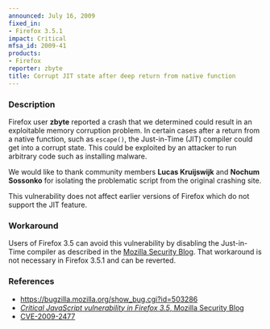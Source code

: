 ```yaml
---
announced: July 16, 2009
fixed_in:
- Firefox 3.5.1
impact: Critical
mfsa_id: 2009-41
products:
- Firefox
reporter: zbyte
title: Corrupt JIT state after deep return from native function
---
```


<h3>Description</h3>

<p>Firefox user <strong>zbyte</strong> reported a crash that we determined
could result in an exploitable memory corruption problem. In certain cases
after a return from a native function, such as <code>escape()</code>, the
Just-in-Time (JIT) compiler could get into a corrupt state. This could be
exploited by an attacker to run arbitrary code such as installing malware.
</p>
<p>We would like to thank community members <strong>Lucas
Kruijswijk</strong> and <strong>Nochum Sossonko</strong> for isolating
the problematic script from the original crashing site.
</p>
<p>This vulnerability does not affect earlier versions of Firefox which
do not support the JIT feature.</p>

<h3>Workaround</h3>
<p>Users of Firefox 3.5 can avoid this vulnerability by disabling the
Just-in-Time compiler as described in the 
<a href="http://blog.mozilla.com/security/2009/07/14/critical-javascript-vulnerability-in-firefox-35/">
Mozilla Security Blog</a>. That workaround is not necessary in
Firefox 3.5.1 and can be reverted.
</p>

<h3>References</h3>

<ul>
  <li><a href="https://bugzilla.mozilla.org/show_bug.cgi?id=503286">
    https://bugzilla.mozilla.org/show_bug.cgi?id=503286</a></li>
  <li><a href="http://blog.mozilla.com/security/2009/07/14/critical-javascript-vulnerability-in-firefox-35/">
    <i>Critical JavaScript vulnerability in Firefox 3.5</i>, Mozilla Security Blog</a></li>
  <li><a class="ex-ref" href="http://cve.mitre.org/cgi-bin/cvename.cgi?name=CVE-2009-2477">CVE-2009-2477</a></li>

</ul>




